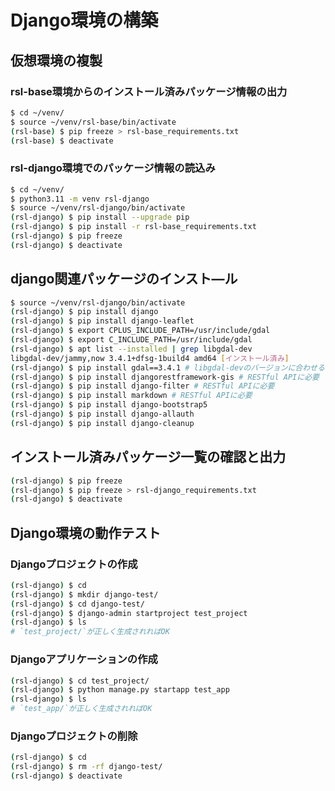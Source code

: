 # Django環境の構築

## 仮想環境の複製

### rsl-base環境からのインストール済みパッケージ情報の出力
```bash
$ cd ~/venv/
$ source ~/venv/rsl-base/bin/activate
(rsl-base) $ pip freeze > rsl-base_requirements.txt
(rsl-base) $ deactivate
```

### rsl-django環境でのパッケージ情報の読込み
```bash
$ cd ~/venv/
$ python3.11 -m venv rsl-django
$ source ~/venv/rsl-django/bin/activate
(rsl-django) $ pip install --upgrade pip
(rsl-django) $ pip install -r rsl-base_requirements.txt
(rsl-django) $ pip freeze
(rsl-django) $ deactivate
```

## django関連パッケージのインスト―ル
```bash
$ source ~/venv/rsl-django/bin/activate
(rsl-django) $ pip install django
(rsl-django) $ pip install django-leaflet
(rsl-django) $ export CPLUS_INCLUDE_PATH=/usr/include/gdal
(rsl-django) $ export C_INCLUDE_PATH=/usr/include/gdal
(rsl-django) $ apt list --installed | grep libgdal-dev
libgdal-dev/jammy,now 3.4.1+dfsg-1build4 amd64 [インストール済み]
(rsl-django) $ pip install gdal==3.4.1 # libgdal-devのバージョンに合わせる # GeoDjangoに必要
(rsl-django) $ pip install djangorestframework-gis # RESTful APIに必要
(rsl-django) $ pip install django-filter # RESTful APIに必要
(rsl-django) $ pip install markdown # RESTful APIに必要
(rsl-django) $ pip install django-bootstrap5
(rsl-django) $ pip install django-allauth
(rsl-django) $ pip install django-cleanup
```

## インストール済みパッケージ一覧の確認と出力
```bash
(rsl-django) $ pip freeze
(rsl-django) $ pip freeze > rsl-django_requirements.txt
(rsl-django) $ deactivate
```

## Django環境の動作テスト

### Djangoプロジェクトの作成
```bash
(rsl-django) $ cd
(rsl-django) $ mkdir django-test/
(rsl-django) $ cd django-test/
(rsl-django) $ django-admin startproject test_project
(rsl-django) $ ls
# `test_project/`が正しく生成されればOK
```

### Djangoアプリケーションの作成
```bash
(rsl-django) $ cd test_project/
(rsl-django) $ python manage.py startapp test_app
(rsl-django) $ ls
# `test_app/`が正しく生成されればOK
```

### Djangoプロジェクトの削除
```bash
(rsl-django) $ cd
(rsl-django) $ rm -rf django-test/
(rsl-django) $ deactivate
```
